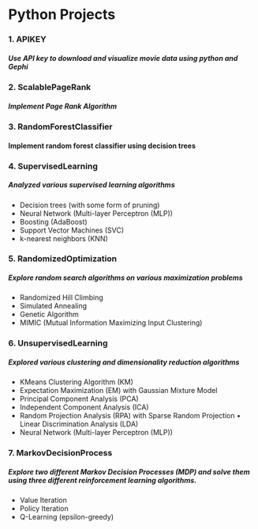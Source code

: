 # Python Projects

### 1. APIKEY
##### Use API key to download and visualize movie data using python and Gephi

### 2. ScalablePageRank
##### Implement Page Rank Algorithm

### 3. RandomForestClassifier
#### Implement random forest classifier using decision trees

### 4. SupervisedLearning
##### Analyzed various supervised learning algorithms
- Decision trees (with some form of pruning) 
- Neural Network (Multi-layer Perceptron (MLP)) 
- Boosting (AdaBoost)
- Support Vector Machines (SVC)
- k-nearest neighbors (KNN)

### 5. RandomizedOptimization
##### Explore random search algorithms on various maximization problems
- Randomized Hill Climbing
- Simulated Annealing
- Genetic Algorithm
- MIMIC (Mutual Information Maximizing Input Clustering)

### 6. UnsupervisedLearning
##### Explored various clustering and dimensionality reduction algorithms
- KMeans Clustering Algorithm (KM)
- Expectation Maximization (EM) with Gaussian Mixture Model
- Principal Component Analysis (PCA)
- Independent Component Analysis (ICA)
- Random Projection Analysis (RPA) with Sparse Random Projection • Linear Discrimination Analysis (LDA)
- Neural Network (Multi-layer Perceptron (MLP))

### 7. MarkovDecisionProcess
##### Explore two different Markov Decision Processes (MDP) and solve them using three different reinforcement learning algorithms.
- Value Iteration
- Policy Iteration
- Q-Learning (epsilon-greedy)
